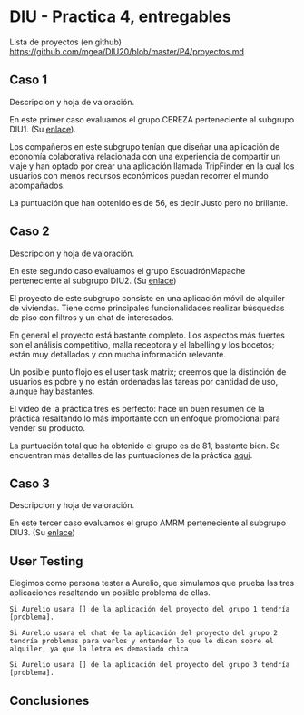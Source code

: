 # DIU - Practica 4, entregables

Lista de proyectos (en github) https://github.com/mgea/DIU20/blob/master/P4/proyectos.md


## Caso 1

Descripcion y hoja de valoración.    

En este primer caso evaluamos el grupo CEREZA perteneciente al subgrupo DIU1. (Su [enlace](https://github.com/DavidGmezHdez/DIU20)).

Los compañeros en este subgrupo tenían que diseñar una aplicación de economía colaborativa relacionada con una experiencia de compartir un viaje y  han optado por crear una aplicación llamada TripFinder en la cual los usuarios con menos recursos económicos puedan recorrer el mundo acompañados.

La puntuación que han obtenido es de 56, es decir Justo pero no brillante.


## Caso 2

Descripcion y hoja de valoración.  

En este segundo caso evaluamos el grupo EscuadrónMapache perteneciente al subgrupo DIU2. (Su [enlace](https://github.com/Galactic-O/DIU20))

El proyecto de este subgrupo consiste en una aplicación móvil de alquiler de viviendas. Tiene como principales funcionalidades realizar búsquedas de piso con filtros y un chat de interesados.

En general el proyecto está bastante completo. Los aspectos más fuertes son el análisis competitivo, malla receptora y el labelling y los bocetos; están muy detallados y con mucha información relevante.

Un posible punto flojo es el user task matrix; creemos que la distinción de usuarios es pobre y no están ordenadas las tareas por cantidad de uso, aunque hay bastantes.

El vídeo de la práctica tres es perfecto: hace un buen resumen de la práctica resaltando lo más importante con un enfoque promocional para vender su producto.

La puntuación total que ha obtenido el grupo es de 81, bastante bien. Se encuentran más detalles de las puntuaciones de la práctica [aquí](DIU2.ESCUADRONMAPACHE_review.pdf).

## Caso 3

Descripcion y hoja de valoración.   

En este tercer caso evaluamos el grupo AMRM perteneciente al subgrupo DIU3. (Su [enlace](https://github.com/suribel/DIU20))

## User Testing

Elegimos como persona tester a Aurelio, que simulamos que prueba las tres aplicaciones resaltando un posible problema de ellas.
	
	Si Aurelio usara [] de la aplicación del proyecto del grupo 1 tendría [problema].
	
	Si Aurelio usara el chat de la aplicación del proyecto del grupo 2 tendría problemas para verlos y entender lo que le dicen sobre el alquiler, ya que la letra es demasiado chica 

	Si Aurelio usara [] de la aplicación del proyecto del grupo 3 tendría [problema].


## Conclusiones
